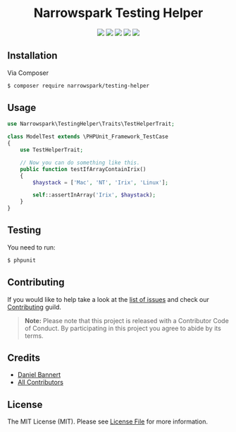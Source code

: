 <h1 align="center">Narrowspark Testing Helper</h1>
<p align="center">
    <a href="https://github.com/narrowspark/testing-helper/releases"><img src="https://img.shields.io/packagist/v/narrowspark/testing-helper.svg?style=flat-square"></a>
    <a href="https://php.net/"><img src="https://img.shields.io/badge/php-%5E7.1.0-8892BF.svg?style=flat-square"></a>
    <a href="https://codecov.io/gh/narrowspark/testing-helper"><img src="https://img.shields.io/codecov/c/github/narrowspark/testing-helper/master.svg?style=flat-square"></a>
    <a href="https://gitter.im/narrowspark/framework"><img src="https://img.shields.io/gitter/room/nwjs/nw.js.svg?style=flat-square"></a>
    <a href="http://opensource.org/licenses/MIT"><img src="https://img.shields.io/badge/license-MIT-brightgreen.svg?style=flat-square"></a>
</p>

Installation
-------------

Via Composer

``` bash
$ composer require narrowspark/testing-helper
```

Usage
-------------

``` php
use Narrowspark\TestingHelper\Traits\TestHelperTrait;

class ModelTest extends \PHPUnit_Framework_TestCase
{
    use TestHelperTrait;

    // Now you can do something like this.
    public function testIfArrayContainIrix()
    {
        $haystack = ['Mac', 'NT', 'Irix', 'Linux'];

        self::assertInArray('Irix', $haystack);
    }
}
```

Testing
-------------

You need to run:
``` bash
$ phpunit
```

Contributing
------------

If you would like to help take a look at the [list of issues](http://github.com/narrowspark/testing-helper/issues) and check our [Contributing](CONTRIBUTING.md) guild.

> **Note:** Please note that this project is released with a Contributor Code of Conduct. By participating in this project you agree to abide by its terms.

Credits
-------------

- [Daniel Bannert](https://github.com/prisis)
- [All Contributors](../../contributors)

License
-------------

The MIT License (MIT). Please see [License File](LICENSE.md) for more information.
